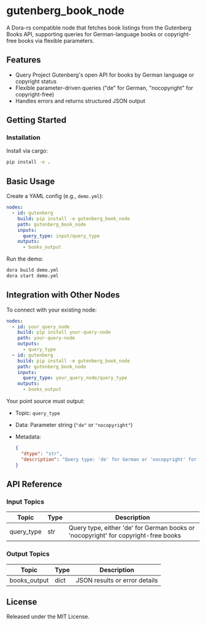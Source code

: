# gutenberg_book_node

A Dora-rs compatible node that fetches book listings from the Gutenberg Books API, supporting queries for German-language books or copyright-free books via flexible parameters.

## Features
- Query Project Gutenberg's open API for books by German language or copyright status
- Flexible parameter-driven queries ("de" for German, "nocopyright" for copyright-free)
- Handles errors and returns structured JSON output

## Getting Started

### Installation
Install via cargo:
```bash
pip install -e .
```

## Basic Usage

Create a YAML config (e.g., `demo.yml`):

```yaml
nodes:
  - id: gutenberg
    build: pip install -e gutenberg_book_node
    path: gutenberg_book_node
    inputs:
      query_type: input/query_type
    outputs:
      - books_output
```

Run the demo:

```bash
dora build demo.yml
dora start demo.yml
```


## Integration with Other Nodes

To connect with your existing node:

```yaml
nodes:
  - id: your_query_node
    build: pip install your-query-node
    path: your-query-node
    outputs:
      - query_type
  - id: gutenberg
    build: pip install -e gutenberg_book_node
    path: gutenberg_book_node
    inputs:
      query_type: your_query_node/query_type
    outputs:
      - books_output
```

Your point source must output:

* Topic: `query_type`
* Data: Parameter string (`"de"` or `"nocopyright"`)
* Metadata:

  ```json
  {
    "dtype": "str",
    "description": "Query type: 'de' for German or 'nocopyright' for copyright-free"
  }
  ```

## API Reference

### Input Topics

| Topic      | Type | Description                                   |
| ---------- | ---- | --------------------------------------------- |
| query_type | str  | Query type, either 'de' for German books or 'nocopyright' for copyright-free books |

### Output Topics

| Topic        | Type  | Description                   |
| ------------ | ----- | ----------------------------- |
| books_output | dict  | JSON results or error details |


## License

Released under the MIT License.
